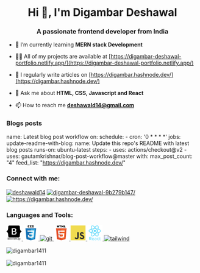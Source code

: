 <h1 align="center">Hi 👋, I'm Digambar Deshawal</h1>
<h3 align="center">A passionate frontend developer from India</h3>

- 🌱 I’m currently learning **MERN stack Development**

- 👨‍💻 All of my projects are available at [https://digambar-deshawal-portfolio.netlify.app/](https://digambar-deshawal-portfolio.netlify.app/)

- 📝 I regularly write articles on [https://digambar.hashnode.dev/](https://digambar.hashnode.dev/)

- 💬 Ask me about **HTML, CSS, Javascript and React**

- 📫 How to reach me **deshawald14@gmail.com**

### Blogs posts
<!-- BLOG-POST-LIST:START -->
<!-- BLOG-POST-LIST:END -->

name: Latest blog post workflow
on: 
    schedule:
        - cron: '0 * * * *'
jobs: 
    update-readme-with-blog: 
        name: Update this repo's README with latest blog posts
        runs-on: ubuntu-latest
        steps: 
            - uses: actions/checkout@v2
            - uses: gautamkrishnar/blog-post-workflow@master
              with: 
                max_post_count: "4"
                feed_list: "https://digambar.hashnode.dev/"

<h3 align="left">Connect with me:</h3>
<p align="left">
<a href="https://twitter.com/deshawald14" target="blank"><img align="center" src="https://raw.githubusercontent.com/rahuldkjain/github-profile-readme-generator/master/src/images/icons/Social/twitter.svg" alt="deshawald14" height="30" width="40" /></a>
<a href="https://linkedin.com/in/digambar-deshawal-9b279b147/" target="blank"><img align="center" src="https://raw.githubusercontent.com/rahuldkjain/github-profile-readme-generator/master/src/images/icons/Social/linked-in-alt.svg" alt="digambar-deshawal-9b279b147/" height="30" width="40" /></a>
<a href="/https://digambar.hashnode.dev/" target="blank"><img align="center" src="https://raw.githubusercontent.com/rahuldkjain/github-profile-readme-generator/master/src/images/icons/Social/rss.svg" alt="https://digambar.hashnode.dev/" height="30" width="40" /></a>
</p>

<h3 align="left">Languages and Tools:</h3>
<p align="left"> <a href="https://getbootstrap.com" target="_blank" rel="noreferrer"> <img src="https://raw.githubusercontent.com/devicons/devicon/master/icons/bootstrap/bootstrap-plain-wordmark.svg" alt="bootstrap" width="40" height="40"/> </a> <a href="https://www.w3schools.com/css/" target="_blank" rel="noreferrer"> <img src="https://raw.githubusercontent.com/devicons/devicon/master/icons/css3/css3-original-wordmark.svg" alt="css3" width="40" height="40"/> </a> <a href="https://git-scm.com/" target="_blank" rel="noreferrer"> <img src="https://www.vectorlogo.zone/logos/git-scm/git-scm-icon.svg" alt="git" width="40" height="40"/> </a> <a href="https://www.w3.org/html/" target="_blank" rel="noreferrer"> <img src="https://raw.githubusercontent.com/devicons/devicon/master/icons/html5/html5-original-wordmark.svg" alt="html5" width="40" height="40"/> </a> <a href="https://developer.mozilla.org/en-US/docs/Web/JavaScript" target="_blank" rel="noreferrer"> <img src="https://raw.githubusercontent.com/devicons/devicon/master/icons/javascript/javascript-original.svg" alt="javascript" width="40" height="40"/> </a> <a href="https://reactjs.org/" target="_blank" rel="noreferrer"> <img src="https://raw.githubusercontent.com/devicons/devicon/master/icons/react/react-original-wordmark.svg" alt="react" width="40" height="40"/> </a> <a href="https://tailwindcss.com/" target="_blank" rel="noreferrer"> <img src="https://www.vectorlogo.zone/logos/tailwindcss/tailwindcss-icon.svg" alt="tailwind" width="40" height="40"/> </a> </p>

<p><img align="center" src="https://github-readme-stats.vercel.app/api/top-langs?username=digambar1411&show_icons=true&locale=en&layout=compact" alt="digambar1411" /></p>

<p><img align="center" src="https://github-readme-streak-stats.herokuapp.com/?user=digambar1411&" alt="digambar1411" /></p>
